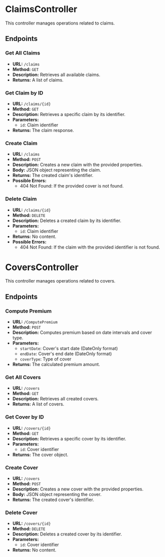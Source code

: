 # ClaimsController

This controller manages operations related to claims.

## Endpoints

### Get All Claims
- **URL:** `/claims`
- **Method:** `GET`
- **Description:** Retrieves all available claims.
- **Returns:** A list of claims.

### Get Claim by ID
- **URL:** `/claims/{id}`
- **Method:** `GET`
- **Description:** Retrieves a specific claim by its identifier.
- **Parameters:**
  - `id`: Claim identifier
- **Returns:** The claim response.

### Create Claim
- **URL:** `/claims`
- **Method:** `POST`
- **Description:** Creates a new claim with the provided properties.
- **Body:** JSON object representing the claim.
- **Returns:** The created claim's identifier.
- **Possible Errors:**
  - 404 Not Found: If the provided cover is not found.

### Delete Claim
- **URL:** `/claims/{id}`
- **Method:** `DELETE`
- **Description:** Deletes a created claim by its identifier.
- **Parameters:**
  - `id`: Claim identifier
- **Returns:** No content.
- **Possible Errors:**
  - 404 Not Found: If the claim with the provided identifier is not found.


# CoversController

This controller manages operations related to covers.

## Endpoints

### Compute Premium
- **URL:** `/ComputePremium`
- **Method:** `POST`
- **Description:** Computes premium based on date intervals and cover type.
- **Parameters:**
  - `startDate`: Cover's start date (DateOnly format)
  - `endDate`: Cover's end date (DateOnly format)
  - `coverType`: Type of cover
- **Returns:** The calculated premium amount.

### Get All Covers
- **URL:** `/covers`
- **Method:** `GET`
- **Description:** Retrieves all created covers.
- **Returns:** A list of covers.

### Get Cover by ID
- **URL:** `/covers/{id}`
- **Method:** `GET`
- **Description:** Retrieves a specific cover by its identifier.
- **Parameters:**
  - `id`: Cover identifier
- **Returns:** The cover object.

### Create Cover
- **URL:** `/covers`
- **Method:** `POST`
- **Description:** Creates a new cover with the provided properties.
- **Body:** JSON object representing the cover.
- **Returns:** The created cover's identifier.

### Delete Cover
- **URL:** `/covers/{id}`
- **Method:** `DELETE`
- **Description:** Deletes a created cover by its identifier.
- **Parameters:**
  - `id`: Cover identifier
- **Returns:** No content.